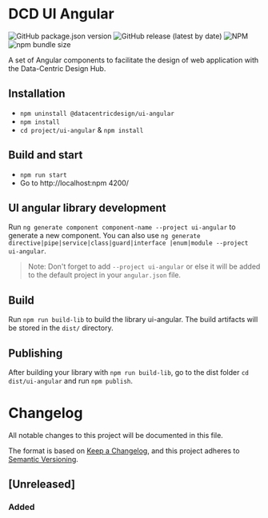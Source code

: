 # DCD UI Angular

![GitHub package.json version](https://img.shields.io/github/package-json/v/datacentricdesign/dcd-ui-angular)
![GitHub release (latest by date)](https://img.shields.io/github/v/release/datacentricdesign/dcd-ui-angular)
![NPM](https://img.shields.io/npm/l/@datacentricdesign/ui-angular)
![npm bundle size](https://img.shields.io/bundlephobia/minzip/@datacentricdesign/ui-angular)

A set of Angular components to facilitate the design of web application
with the Data-Centric Design Hub.

## Installation
- `npm uninstall @datacentricdesign/ui-angular`
- `npm install`
- `cd project/ui-angular` & `npm install`

## Build and start

- `npm run start`
- Go to http://localhost:npm 4200/

## UI angular library development

Run `ng generate component component-name --project ui-angular` to generate a new 
component. You can also use `ng generate directive|pipe|service|class|guard|interface
|enum|module --project ui-angular`.

> Note: Don't forget to add `--project ui-angular` or else it will be added to the 
>default project in your `angular.json` file. 

## Build

Run `npm run build-lib` to build the library ui-angular. The build artifacts will 
be stored in the `dist/` directory.

## Publishing

After building your library with `npm run build-lib`, go to the dist folder 
`cd dist/ui-angular` and run `npm publish`.



# Changelog

All notable changes to this project will be documented in this file.

The format is based on [Keep a Changelog](https://keepachangelog.com/en/1.0.0/),
and this project adheres to [Semantic Versioning](https://semver.org/spec/v2.0.0.html).

## [Unreleased]

### Added

